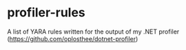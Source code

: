 # profiler-rules
A list of YARA rules written for the output of my .NET profiler (https://github.com/oplosthee/dotnet-profiler)
